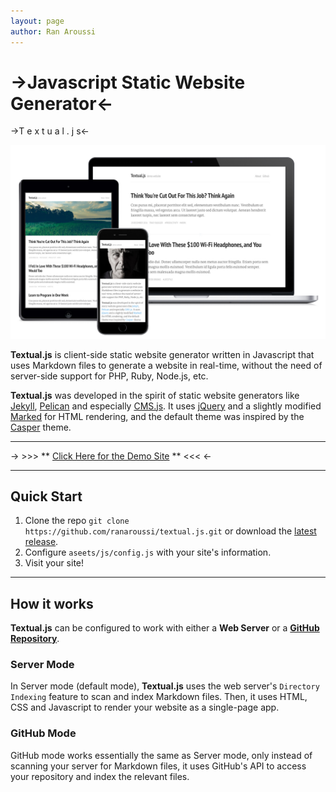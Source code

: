 ```yaml
---
layout: page
author: Ran Aroussi
---
```


# ->Javascript Static Website Generator<-
->T e x t u a l . j s<-

![textual.js](assets/img/devices.png "Textual.js in action")

**Textual.js** is client-side static website generator written in Javascript that uses
Markdown files to generate a website in real-time, without the need of server-side support for
PHP, Ruby, Node.js, etc.

**Textual.js** was developed in the spirit of static website generators like [Jekyll](https://jekyllrb.com),
[Pelican](http://getpelican.com) and especially [CMS.js](http://cdmedia.github.io/cms.js/).
It uses [jQuery](https://jquery.com) and a slightly modified [Marked](https://github.com/chjj/marked)
for HTML rendering, and the default theme was inspired by the [Casper](https://github.com/TryGhost/Casper) theme.

---

-> >>> ** [Click Here for the Demo Site](./demo/) ** <<< <-

---

## Quick Start

1. Clone the repo `git clone https://github.com/ranaroussi/textual.js.git`
or download the [latest release](https://github.com/ranaroussi/textual.js/releases/latest).
2. Configure `aseets/js/config.js` with your site's information.
3. Visit your site!

---

## How it works

**Textual.js** can be configured to work with either a **Web Server** or a [**GitHub Repository**](https://pages.github.com).

### Server Mode

In Server mode (default mode), **Textual.js** uses the web server's `Directory Indexing`
feature to scan and index Markdown files. Then, it uses HTML, CSS and Javascript to
render your website as a single-page app.

### GitHub Mode

GitHub mode works essentially the same as Server mode, only instead of scanning your
server for Markdown files, it uses GitHub's API to access your repository
and index the relevant files.

